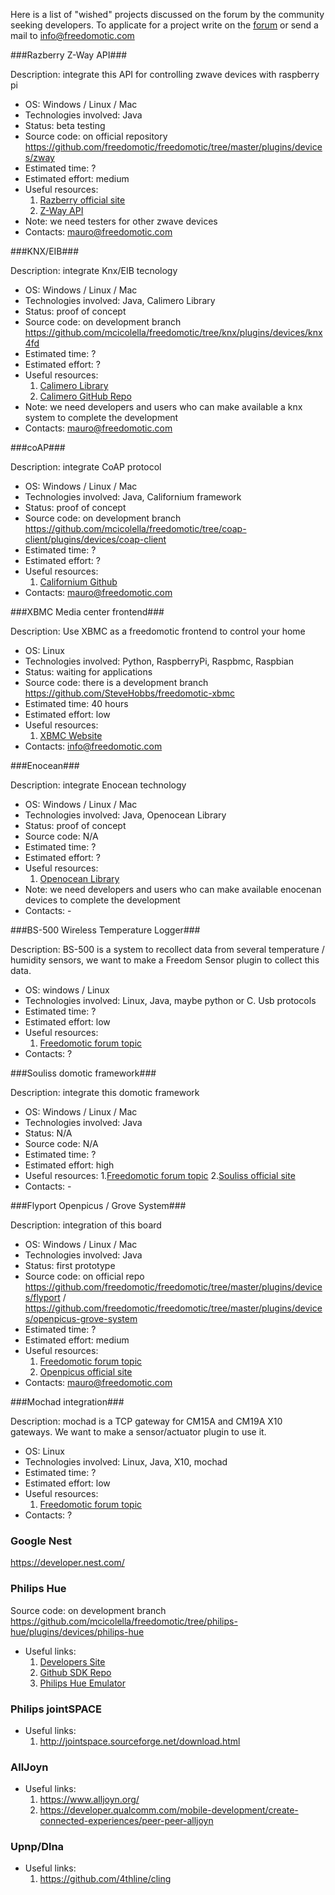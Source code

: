 Here is a list of "wished" projects discussed on the forum by the community seeking developers.
To applicate for a project write on the [forum](http://www.freedomotic.com/content/forum) or send a mail to info@freedomotic.com

###Razberry Z-Way API###

Description: integrate this API for controlling zwave devices with raspberry pi
* OS: Windows / Linux / Mac
* Technologies involved: Java
* Status: beta testing
* Source code: on official repository https://github.com/freedomotic/freedomotic/tree/master/plugins/devices/zway 
* Estimated time: ?
* Estimated effort: medium
* Useful resources:
  1. [Razberry official site](http://razberry.zwave.me/)
  2. [Z-Way API](http://razberry.z-wave.me/docs/Z-WayAPI.pdf)
* Note: we need testers for other zwave devices
* Contacts: mauro@freedomotic.com

###KNX/EIB###

Description: integrate Knx/EIB tecnology
* OS: Windows / Linux / Mac
* Technologies involved: Java, Calimero Library
* Status: proof of concept
* Source code: on development branch https://github.com/mcicolella/freedomotic/tree/knx/plugins/devices/knx4fd
* Estimated time: ?
* Estimated effort: ?
* Useful resources:
  1. [Calimero Library](http://sourceforge.net/p/calimero/wiki/Home/)
  2. [Calimero GitHub Repo](https://github.com/calimero-project/calimero)
* Note: we need developers and users who can make available a knx system to complete the development
* Contacts: mauro@freedomotic.com

###coAP###

Description: integrate CoAP protocol
* OS: Windows / Linux / Mac
* Technologies involved: Java, Californium framework
* Status: proof of concept
* Source code: on development branch https://github.com/mcicolella/freedomotic/tree/coap-client/plugins/devices/coap-client
* Estimated time: ?
* Estimated effort: ?
* Useful resources:
  1. [Californium Github](https://github.com/mkovatsc/Californium)
* Contacts: mauro@freedomotic.com

###XBMC Media center frontend###

Description: Use XBMC as a freedomotic frontend to control your home
* OS: Linux
* Technologies involved: Python, RaspberryPi, Raspbmc, Raspbian
* Status: waiting for applications
* Source code: there is a development branch https://github.com/SteveHobbs/freedomotic-xbmc
* Estimated time: 40 hours
* Estimated effort: low
* Useful resources:
  1. [XBMC Website](http://xbmc.org/)
* Contacts: info@freedomotic.com

###Enocean###

Description: integrate Enocean technology
* OS: Windows / Linux / Mac
* Technologies involved: Java, Openocean Library
* Status: proof of concept
* Source code: N/A
* Estimated time: ?
* Estimated effort: ?
* Useful resources:
  1. [Openocean Library](https://github.com/thomasletsch/opencean)
* Note: we need developers and users who can make available enocenan devices to complete the development
* Contacts: -

###BS-500 Wireless Temperature Logger###

Description: BS-500 is a system to recollect data from several temperature / humidity sensors, we want to make a Freedom Sensor plugin to collect this data.
* OS: windows / Linux
* Technologies involved: Linux, Java, maybe python or C. Usb protocols
* Estimated time: ?
* Estimated effort: low
* Useful resources:
  1. [Freedomotic forum topic](http://www.freedomotic.com/forum/2/434)
* Contacts: ?

###Souliss domotic framework###

Description: integrate this domotic framework
* OS: Windows / Linux / Mac
* Technologies involved: Java
* Status: N/A
* Source code: N/A
* Estimated time: ?
* Estimated effort: high
* Useful resources:
  1.[Freedomotic forum topic](http://www.freedomotic.com/forum/6/811)
  2.[Souliss official site](http://www.souliss.net)
* Contacts: -


###Flyport Openpicus / Grove System###

Description: integration of this board

* OS: Windows / Linux / Mac
* Technologies involved: Java
* Status: first prototype
* Source code: on official repo https://github.com/freedomotic/freedomotic/tree/master/plugins/devices/flyport / https://github.com/freedomotic/freedomotic/tree/master/plugins/devices/openpicus-grove-system
* Estimated time: ?
* Estimated effort: medium
* Useful resources:
  1. [Freedomotic forum topic](http://www.freedomotic.com/forum/6/795)
  2. [Openpicus official site](http://www.openpicus.com/)
* Contacts: mauro@freedomotic.com

###Mochad integration###

Description: mochad is a TCP gateway for CM15A and CM19A X10 gateways. We want to make a sensor/actuator plugin to use it.
* OS: Linux
* Technologies involved: Linux, Java, X10, mochad
* Estimated time: ?
* Estimated effort: low
* Useful resources:
  1. [Freedomotic forum topic](http://www.freedomotic.com/forum/12/173)
* Contacts: ?

### Google Nest ###
https://developer.nest.com/

### Philips Hue ###
Source code: on development branch https://github.com/mcicolella/freedomotic/tree/philips-hue/plugins/devices/philips-hue
* Useful links:
  1. [Developers Site](http://developers.meethue.com/)
  2. [Github SDK Repo](https://github.com/PhilipsHue/PhilipsHueSDK-Java-MultiPlatform-Android)
  3. [Philips Hue Emulator](http://steveyo.github.io/Hue-Emulator/)

### Philips jointSPACE ###
* Useful links:
  1. http://jointspace.sourceforge.net/download.html

### AllJoyn ###
* Useful links:
  1. https://www.alljoyn.org/
  2. https://developer.qualcomm.com/mobile-development/create-connected-experiences/peer-peer-alljoyn

### Upnp/Dlna ###
* Useful links:
  1. https://github.com/4thline/cling